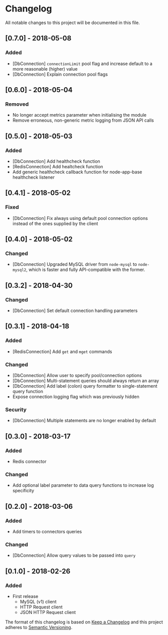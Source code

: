 # Changelog
All notable changes to this project will be documented in this file.

## [0.7.0] - 2018-05-08
### Added
- [DbConnection] `connectionLimit` pool flag and increase default to a more reasonable (higher) value
- [DbConnection] Explain connection pool flags

## [0.6.0] - 2018-05-04
### Removed
- No longer accept metrics parameter when initialising the module
- Remove erroneous, non-generic metric logging from JSON API calls

## [0.5.0] - 2018-05-03
### Added
- [DbConnection] Add healthcheck function
- [RedisConnection] Add healtcheck function
- Add generic healthcheck callback function for node-app-base healthcheck listener

## [0.4.1] - 2018-05-02
### Fixed
- [DbConnection] Fix always using default pool connection options instead of the ones supplied by the client

## [0.4.0] - 2018-05-02
### Changed
- [DbConnection] Upgraded MySQL driver from `node-mysql` to `node-mysql2`, which is faster and fully API-compatible with the former.

## [0.3.2] - 2018-04-30
### Changed
- [DbConnection] Set default connection handling parameters

## [0.3.1] - 2018-04-18
### Added
- [RedisConnection] Add `get` and `mget` commands

### Changed
- [DbConnection] Allow user to specify pool/connection options
- [DbConnection] Multi-statement queries should always return an array
- [DbConnection] Add label (colon) query formatter to single-statement query function
- Expose connection logging flag which was previously hidden

### Security
- [DbConnection] Multiple statements are no longer enabled by default

## [0.3.0] - 2018-03-17
### Added
- Redis connector

### Changed
- Add optional label parameter to data query functions to increase log specificity

## [0.2.0] - 2018-03-06
### Added
- Add timers to connectors queries

### Changed
- [DbConnection] Allow query values to be passed into `query`

## [0.1.0] - 2018-02-26
### Added
- First release
    - MySQL (v1) client
    - HTTP Request client
    - JSON HTTP Request client

The format of this changelog is based on [Keep a Changelog](http://keepachangelog.com/en/1.0.0/)
and this project adheres to [Semantic Versioning](http://semver.org/spec/v2.0.0.html).

